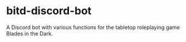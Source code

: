 # bitd-discord-bot
A Discord bot with various functions for the tabletop roleplaying game Blades in the Dark.
